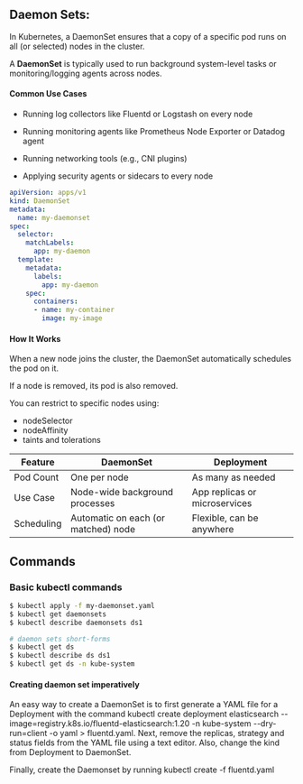 ## **Daemon Sets**: 
In Kubernetes, a DaemonSet ensures that a copy of a specific pod runs on all (or selected) nodes in the cluster.

A **DaemonSet** is typically used to run background system-level tasks or monitoring/logging agents across nodes.

#### Common Use Cases

- Running log collectors like Fluentd or Logstash on every node

- Running monitoring agents like Prometheus Node Exporter or Datadog agent

- Running networking tools (e.g., CNI plugins)

- Applying security agents or sidecars to every node

```yaml
apiVersion: apps/v1
kind: DaemonSet
metadata:
  name: my-daemonset
spec:
  selector:
    matchLabels:
      app: my-daemon
  template:
    metadata:
      labels:
        app: my-daemon
    spec:
      containers:
      - name: my-container
        image: my-image

```
#### How It Works
When a new node joins the cluster, the DaemonSet automatically schedules the pod on it.

If a node is removed, its pod is also removed.

You can restrict to specific nodes using:
- nodeSelector
- nodeAffinity
- taints and tolerations


| Feature    | DaemonSet                           | Deployment                    |
| ---------- | ----------------------------------- | ----------------------------- |
| Pod Count  | One per node                        | As many as needed             |
| Use Case   | Node-wide background processes      | App replicas or microservices |
| Scheduling | Automatic on each (or matched) node | Flexible, can be anywhere     |



## Commands
### Basic kubectl commands
```bash
$ kubectl apply -f my-daemonset.yaml
$ kubectl get daemonsets
$ kubectl describe daemonsets ds1

# daemon sets short-forms
$ kubectl get ds
$ kubectl describe ds ds1
$ kubectl get ds -n kube-system

```
#### Creating daemon set imperatively

An easy way to create a DaemonSet is to first generate a YAML file for a Deployment with the command kubectl create deployment elasticsearch --image=registry.k8s.io/fluentd-elasticsearch:1.20 -n kube-system --dry-run=client -o yaml > fluentd.yaml. Next, remove the replicas, strategy and status fields from the YAML file using a text editor. Also, change the kind from Deployment to DaemonSet.

Finally, create the Daemonset by running kubectl create -f fluentd.yaml